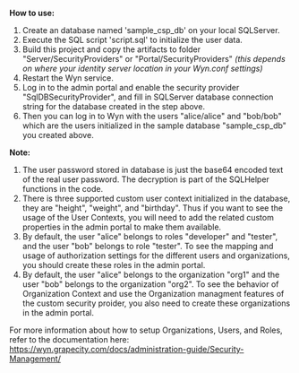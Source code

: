 **How to use:**

1. Create an database named 'sample_csp_db' on your local SQLServer.
2. Execute the SQL script 'script.sql' to initialize the user data.
3. Build this project and copy the artifacts to folder "Server/SecurityProviders" or "Portal/SecurityProviders" *(this depends on where your identity server location in your Wyn.conf settings)*
4. Restart the Wyn service.
5. Log in to the admin portal and enable the security provider "SqlDBSecurityProvider", and fill in SQLServer database connection string for the database created in the step above.
6. Then you can log in to Wyn with the users "alice/alice" and "bob/bob" which are the users initialized in the sample database "sample_csp_db" you created above.

**Note:**

1. The user password stored in database is just the base64 encoded text of the real user password. The decryption is part of the SQLHelper functions in the code.
2. There is three supported custom user context initialized in the database, they are "height", "weight", and "birthday". Thus if you want to see the usage of the User Contexts, you will need to add the related custom properties in the admin portal to make them available.
3. By default, the user "alice" belongs to roles "developer" and "tester", and the user "bob" belongs to role "tester". To see the mapping and usage of authorization settings for the different users and organizations, you should create these roles in the admin portal.
4. By default, the user "alice" belongs to the organization "org1" and the user "bob" belongs to the organization "org2". To see the behavior of Organization Context and use the Organization managment features of the custom security proider, you also need to create these organizations in the admin portal.

For more information about how to setup Organizations, Users, and Roles, refer to the documentation here: https://wyn.grapecity.com/docs/administration-guide/Security-Management/ 
